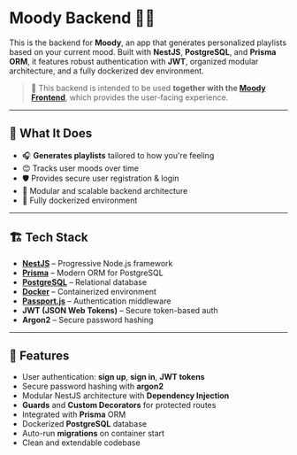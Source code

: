# Moody Backend 🧠💬

This is the backend for **Moody**, an app that generates personalized playlists based on your current mood.  Built with **NestJS**, **PostgreSQL**, and **Prisma ORM**, it features robust authentication with **JWT**, organized modular architecture, and a fully dockerized dev environment.
> 🚀 This backend is intended to be used **together with the [Moody Frontend](https://github.com/teodorat63/moody-f)**, which provides the user-facing experience.
> 
---
## 🧠 What It Does

- 🎧 **Generates playlists** tailored to how you're feeling
- 😊 Tracks user moods over time
- 🛡️ Provides secure user registration & login
- 🧱 Modular and scalable backend architecture
- 🐳 Fully dockerized environment

---
## 🏗️ Tech Stack

- **[NestJS](https://nestjs.com/)** – Progressive Node.js framework
- **[Prisma](https://www.prisma.io/)** – Modern ORM for PostgreSQL
- **[PostgreSQL](https://www.postgresql.org/)** – Relational database
- **[Docker](https://www.docker.com/)** – Containerized environment
- **[Passport.js](http://www.passportjs.org/)** – Authentication middleware
- **JWT (JSON Web Tokens)** – Secure token-based auth
- **Argon2** – Secure password hashing

---

## 🔧 Features

- User authentication: **sign up**, **sign in**, **JWT tokens**
- Secure password hashing with **argon2**
- Modular NestJS architecture with **Dependency Injection**
- **Guards** and **Custom Decorators** for protected routes
- Integrated with **Prisma** ORM
- Dockerized **PostgreSQL** database
- Auto-run **migrations** on container start
- Clean and extendable codebase

